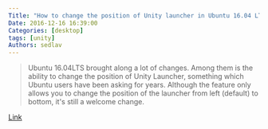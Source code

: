 ```yaml
---
Title: "How to change the position of Unity launcher in Ubuntu 16.04 LTS"
Date: 2016-12-16 16:39:00
Categories: [desktop]
tags: [unity]
Authors: sedlav
---
```


> Ubuntu 16.04LTS brought along a lot of changes. Among them is the ability to change the position of Unity Launcher, something which Ubuntu users have been asking for years. Although the feature only allows you to change the position of the launcher from left (default) to bottom, it's still a welcome change.

[Link](http://www.faqforge.com/linux/change-position-unity-launcher-ubuntu-16-04-lts/)
